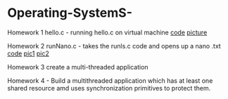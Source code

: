 # Operating-SystemS-

 Homework 1 hello.c - running hello.c on virtual machine [code](https://github.com/zanoniaustin/Operating-Systems-/blob/master/hello.c) [picture](https://github.com/zanoniaustin/Operating-Systems-/blob/master/hello-running.png)

 Homework 2 runNano.c - takes the runls.c code and opens up a nano .txt [code](https://github.com/zanoniaustin/Operating-Systems-/blob/master/runNano.c) [pic1](https://github.com/zanoniaustin/Operating-Systems-/blob/master/runNano.png) [pic2](https://github.com/zanoniaustin/Operating-Systems-/blob/master/runNano.txt.png)

Homework 3 create a multi-threaded application

Homework 4 - Build a multithreaded application which has at least one shared resource amd uses synchronization primitives to protect them.
